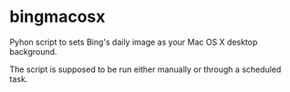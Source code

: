 # bingmacosx
Pyhon script to sets Bing's daily image as your Mac OS X desktop background.

The script is supposed to be run either manually or through a scheduled task. 

